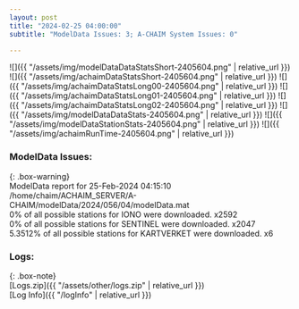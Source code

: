 ```yaml
---
layout: post
title: "2024-02-25 04:00:00"
subtitle: "ModelData Issues: 3; A-CHAIM System Issues: 0"

---
```


![]({{ "/assets/img/modelDataDataStatsShort-2405604.png" | relative_url }})
![]({{ "/assets/img/achaimDataStatsShort-2405604.png" | relative_url }})
![]({{ "/assets/img/achaimDataStatsLong00-2405604.png" | relative_url }})
![]({{ "/assets/img/achaimDataStatsLong01-2405604.png" | relative_url }})
![]({{ "/assets/img/achaimDataStatsLong02-2405604.png" | relative_url }})
![]({{ "/assets/img/modelDataDataStats-2405604.png" | relative_url }})
![]({{ "/assets/img/modelDataStationStats-2405604.png" | relative_url }})
![]({{ "/assets/img/achaimRunTime-2405604.png" | relative_url }})


### ModelData Issues:  
  
{: .box-warning}  
 ModelData report for 25-Feb-2024 04:15:10   
 /home/chaim/ACHAIM_SERVER/A-CHAIM/modelData/2024/056/04/modelData.mat   
 0% of all possible stations for IONO were downloaded. x2592   
 0% of all possible stations for SENTINEL were downloaded. x2047   
 5.3512% of all possible stations for KARTVERKET were downloaded. x6   
  


### Logs:  
  
{: .box-note}  
[Logs.zip]({{ "/assets/other/logs.zip" | relative_url }})  
[Log Info]({{ "/logInfo" | relative_url }})  
